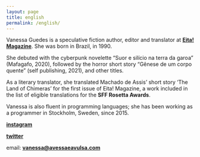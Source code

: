 ```yaml
---
layout: page
title: english
permalink: /english/
---
```


Vanessa Guedes is a speculative fiction author, editor and translator at **[Eita! Magazine](https://www.eitamagazine.com)**. She was born in Brazil, in 1990.

She debuted with the cyberpunk novelette “Suor e silício na terra da garoa” (Mafagafo, 2020), followed by the horror short story “Gênese de um corpo quente” (self publishing, 2021), and other titles.

As a literary translator, she translated Machado de Assis’ short story ‘The Land of Chimeras’ for the first issue of Eita! Magazine, a work included in the list of eligible translations for the **SFF Rosetta Awards**.

Vanessa is also fluent in programming languages; she has been working as a programmer in Stockholm, Sweden, since 2015.



**[instagram](https://www.instagram.com/vanessainpixels/)**

**[twitter](https://twitter.com/vanessainpixels)**

email: **[vanessa@avessaeavulsa.com](mailto:vanessa@avessaeavulsa.com)**








